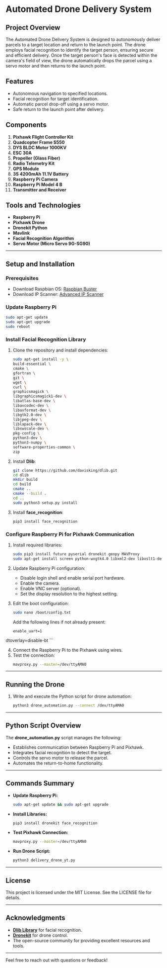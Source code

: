 # Automated Drone Delivery System

## Project Overview

The Automated Drone Delivery System is designed to autonomously deliver parcels to a target location and return to the launch point. The drone employs facial recognition to identify the target person, ensuring secure and efficient delivery. Once the target person's face is detected within the camera's field of view, the drone automatically drops the parcel using a servo motor and then returns to the launch point.

## Features

- Autonomous navigation to specified locations.
- Facial recognition for target identification.
- Automatic parcel drop-off using a servo motor.
- Safe return to the launch point after delivery.

## Components

1. **Pixhawk Flight Controller Kit**
2. **Quadcopter Frame S550**
3. **DYS BLDC Motor 1000KV**
4. **ESC 30A**
5. **Propeller (Glass Fiber)**
6. **Radio Telemetry Kit**
7. **GPS Module**
8. **3S 4200mAh 11.1V Battery**
9. **Raspberry Pi Camera**
10. **Raspberry Pi Model 4 B**
11. **Transmitter and Receiver**

## Tools and Technologies

- **Raspberry Pi**
- **Pixhawk Drone**
- **Dronekit Python**
- **Mavlink**
- **Facial Recognition Algorithm**
- **Servo Motor (Micro Servo 9G-SG90)**

---

## Setup and Installation

### Prerequisites

- Download Raspbian OS: [Raspbian Buster](https://downloads.raspberrypi.org/raspios_armhf/images/raspios_armhf-2021-05-28)
- Download IP Scanner: [Advanced IP Scanner](https://www.advanced-ip-scanner.com/)

### Update Raspberry Pi

```bash
sudo apt-get update
sudo apt-get upgrade
sudo reboot
```

### Install Facial Recognition Library

1. Clone the repository and install dependencies:

   ```bash
   sudo apt-get install -y \
   build-essential \
   cmake \
   gfortran \
   git \
   wget \
   curl \
   graphicsmagick \
   libgraphicsmagick1-dev \
   libatlas-base-dev \
   libavcodec-dev \
   libavformat-dev \
   libgtk2.0-dev \
   libjpeg-dev \
   liblapack-dev \
   libswscale-dev \
   pkg-config \
   python3-dev \
   python3-numpy \
   software-properties-common \
   zip
   ```

2. Install **Dlib**:

   ```bash
   git clone https://github.com/davisking/dlib.git
   cd dlib
   mkdir build
   cd build
   cmake ..
   cmake --build .
   cd ..
   sudo python3 setup.py install
   ```

3. Install **face\_recognition**:

   ```bash
   pip3 install face_recognition
   ```

### Configure Raspberry Pi for Pixhawk Communication

1. Install required libraries:

   ```bash
   sudo pip3 install future pyserial dronekit geopy MAVProxy
   sudo apt-get install screen python-wxgtk4.0 libxml2-dev libxslt1-dev
   ```

2. Update Raspberry Pi configuration:

   - Disable login shell and enable serial port hardware.
   - Enable the camera.
   - Enable VNC server (optional).
   - Set the display resolution to the highest setting.

3. Edit the boot configuration:

   ```bash
   sudo nano /boot/config.txt
   ```

   Add the following lines if not already present:

   ```
   enable_uart=1
   ```

dtoverlay=disable-bt \`\`\`

4. Connect the Raspberry Pi to the Pixhawk using wires.
5. Test the connection:
   ```bash
   mavproxy.py --master=/dev/ttyAMA0
   ```

---

## Running the Drone

1. Write and execute the Python script for drone automation:
   ```bash
   python3 drone_automation.py --connect /dev/ttyAMA0
   ```

---

## Python Script Overview

The **drone_automation.py** script manages the following:

- Establishes communication between Raspberry Pi and Pixhawk.
- Integrates facial recognition to detect the target.
- Controls the servo motor to release the parcel.
- Automates the return-to-home functionality.

---

## Commands Summary

- **Update Raspberry Pi:**
  ```bash
  sudo apt-get update && sudo apt-get upgrade
  ```
- **Install Libraries:**
  ```bash
  pip3 install dronekit face_recognition
  ```
- **Test Pixhawk Connection:**
  ```bash
  mavproxy.py --master=/dev/ttyAMA0
  ```
- **Run Drone Script:**
  ```bash
  python3 delivery_drone_yt.py
  ```

---

## License

This project is licensed under the MIT License. See the LICENSE file for details.

---

## Acknowledgments

- [**Dlib Library**](https://github.com/davisking/dlib) for facial recognition.
- [**Dronekit**](https://github.com/dronekit) for drone control.
- The open-source community for providing excellent resources and tools.

---

Feel free to reach out with questions or feedback!

